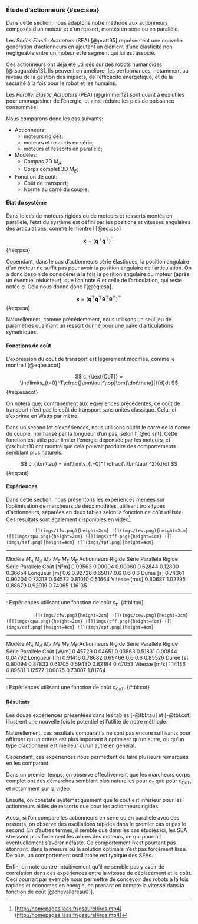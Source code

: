 ### Étude d’actionneurs {#sec:sea}

Dans cette section, nous adaptons notre méthode aux actionneurs composés d’un moteur et d’un ressort, montés en série
ou en parallèle.

Les *Series Elastic Actuators* (SEA) [@pratt95] représentent une nouvelle génération d’actionneurs en ajoutant un
élément d’une élasticité non négligeable entre un moteur et le segment qui lui est associé.

Ces actionneurs ont déjà été utilisés sur des robots humanoïdes [@tsagarakis13]. Ils peuvent en améliorer les
performances, notamment au niveau de la gestion des impacts, de l’efficacité énergétique, et de la sécurité à la fois
pour le robot et les humains.

Les *Parallel Elastic Actuators* (PEA) [@grimmer12] sont quant à eux utiles pour emmagasiner de l’énergie, et ainsi
réduire les pics de puissance consommée.

Nous comparons donc les cas suivants:

- Actionneurs:
    - moteurs rigides;
    - moteurs et ressorts en série;
    - moteurs et ressorts en parallèle;
- Modèles:
    - Compas 2D $M_A$;
    - Corps complet 3D $M_E$;
- Fonction de coût:
    - Coût de transport;
    - Norme au carré du couple.

#### État du système

Dans le cas de moteurs rigides ou de moteurs et ressorts montés en parallèle, l’état du système est défini par les
positions et vitesses angulaires des articulations, comme le montre l’[@eq:psa]

$$ \bm x = \left(\bm q^\top \bm{\dot q}^\top\right)^\top $$ {#eq:psa}

Cependant, dans le cas d’actionneurs série élastiques, la position angulaire d’un moteur ne suffit pas pour avoir la
position angulaire de l’articulation. On a donc besoin de considérer à la fois la position angulaire du moteur (après
un éventuel réducteur), que l’on note $\theta$ et celle de l’articulation, qui reste notée $q$. Cela nous donne donc
l’[@eq:esa].

$$ \bm x = \left(\bm q^\top \bm{\dot q}^\top \bm\theta^\top \bm{\dot\theta}^\top\right)^\top $$ {#eq:esa}

Naturellement, comme précédemment, nous utilisons un seul jeu de paramètres qualifiant un ressort donné pour une paire
d’articulations symétriques.

#### Fonctions de coût

L’expression du coût de transport est légèrement modifiée, comme le montre l’[@eq:esacot].

$$ c_{\text{CoT}} = \int\limits_{t=0}^T\cfrac{|\bm\tau|^\top|\bm{\dot\theta}|}{d}dt $$ {#eq:esacot}

On notera que, contrairement aux expériences précédentes, ce coût de transport n’est pas le coût de transport sans
unités classique. Celui-ci s’exprime en Watts par mètre.

Dans un second lot d’expériences, nous utilisons plutôt le carré de la norme du couple, normalisé par la longueur d’un
pas, selon l’[@eq:snt]. Cette fonction est utile pour limiter l’énergie dépensée par les moteurs, et @schultz10 ont
montré que cela pouvait produire des comportements semblant plus naturels.

$$ c_{\bm\tau} = \int\limits_{t=0}^T\cfrac{\|\bm\tau\|^2}{d}dt $$ {#eq:snt}

#### Expériences

Dans cette section, nous présentons les expériences menées sur l’optimisation de marcheurs de deux modèles, utilisant
trois types d’actionneurs, séparées en deux tables selon la fonction de coût utilisée. Ces résultats sont également
disponibles en vidéo[^12].


              ![](imgs/tfw.png){height=2cm} ![](imgs/tew.png){height=2cm} ![](imgs/tpw.png){height=2cm} ![](imgs/tff.png){height=4cm} ![](imgs/tef.png){height=4cm} ![](imgs/tpf.png){height=4cm}
------------- ----------------------------- ----------------------------- ----------------------------- ----------------------------- ----------------------------- -----------------------------
Modèle        $M_A$                         $M_A$                         $M_A$                         $M_E$                         $M_E$                         $M_E$
Actionneurs   Rigide                        Série                         Parallèle                     Rigide                        Série                         Parallèle
Coût [N²m]    0.09563                       0.00004                       0.00060                       0.62844                       0.12800                       0.36654
Longueur [m]  0.6                           0.92726                       0.65017                       0.6                           0.6                           0.6
Durée [s]     0.74361                       0.90204                       0.73318                       0.64572                       0.81010                       0.51664
Vitesse [m/s] 0.80687                       1.02795                       0.88679                       0.92919                       0.74065                       1.16135
------------- ----------------------------- ----------------------------- ----------------------------- ----------------------------- ----------------------------- -----------------------------
: Expériences utilisant une fonction de coût $c_{\bm\tau}$. {#tbl:tau}


              ![](imgs/cfw.png){height=2cm} ![](imgs/cew.png){height=2cm} ![](imgs/cpw.png){height=2cm} ![](imgs/cff.png){height=4cm} ![](imgs/cef.png){height=4cm} ![](imgs/cpf.png){height=4cm}
------------- ----------------------------- ----------------------------- ----------------------------- ----------------------------- ----------------------------- -----------------------------
Modèle        $M_A$                         $M_A$                         $M_A$                         $M_E$                         $M_E$                         $M_E$
Actionneurs   Rigide                        Série                         Parallèle                     Rigide                        Série                         Parallèle
Coût [W/m]    0.45729                       0.04651                       0.03863                       0.51831                       0.00844                       0.04792
Longueur [m]  0.91416                       0.78682                       0.69466                       0.6                           0.6                           0.85526
Durée [s]     0.80094                       0.87833                       0.61705                       0.59480                       0.82184                       0.47053
Vitesse [m/s] 1.14136                       0.89581                       1.12577                       1.00875                       0.73007                       1.81764
------------- ----------------------------- ----------------------------- ----------------------------- ----------------------------- ----------------------------- -----------------------------
: Expériences utilisant une fonction de coût $c_{\text{CoT}}$. {#tbl:cot}


<!-- a_ -->

[^12]: [http://homepages.laas.fr/gsaurel/iros.mp4](http://homepages.laas.fr/gsaurel/iros.mp4)

<!--TODO: update this link for hal.laas.fr-->

#### Résultats

Les douze expériences présentées dans les tables [-@tbl:tau] et [-@tbl:cot] illustrent une nouvelle fois le potentiel
et l’utilité de notre méthode.

Naturellement, ces résultats comparatifs ne sont pas encore suffisants pour affirmer qu’un critère est plus important à
optimiser qu’un autre, ou qu’un type d’actionneur est meilleur qu’un autre en général.

Cependant, ces expériences nous permettent de faire plusieurs remarques en les comparant.

Dans un premier temps, on observe effectivement que les marcheurs corps complet ont des démarches semblant plus
naturelles pour $c_{\bm\tau}$ que pour $c_{\text{CoT}}$, et notamment sur la vidéo.

Ensuite, on constate systématiquement que le coût est inférieur pour les actionneurs aidés de ressorts que pour les
actionneurs rigides.

Aussi, si l’on compare les actionneurs en série ou en parallèle avec des ressorts, on observe des oscillations
rapides dans le premier cas et pas le second. En d’autres termes, il semble que dans les cas étudiés ici, les SEA
stressent plus fortement les arbres des moteurs, ce qui pourrait éventuellement s’avérer néfaste. Ce comportement n’est
pourtant pas étonnant, dans la mesure où la solution optimale n’est pas forcément lisse. De plus, un comportement
oscillatoire est typique des SEAs.

Enfin, on note contre-intuitivement qu’il ne semble pas y avoir de corrélation dans ces expériences entre la vitesse de
déplacement et le coût. Ceci pourrait par exemple nous permettre de concevoir des robots à la fois rapides et économes
en énergie, en prenant en compte la vitesse dans la fonction de coût [@chevallereau01].

